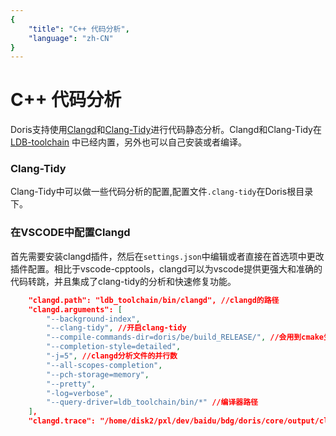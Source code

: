 ```yaml
---
{
    "title": "C++ 代码分析",
    "language": "zh-CN"
}
---
```


<!-- 
Licensed to the Apache Software Foundation (ASF) under one
or more contributor license agreements.  See the NOTICE file
distributed with this work for additional information
regarding copyright ownership.  The ASF licenses this file
to you under the Apache License, Version 2.0 (the
"License"); you may not use this file except in compliance
with the License.  You may obtain a copy of the License at

  http://www.apache.org/licenses/LICENSE-2.0

Unless required by applicable law or agreed to in writing,
software distributed under the License is distributed on an
"AS IS" BASIS, WITHOUT WARRANTIES OR CONDITIONS OF ANY
KIND, either express or implied.  See the License for the
specific language governing permissions and limitations
under the License.
-->

# C++ 代码分析

Doris支持使用[Clangd](https://clangd.llvm.org/)和[Clang-Tidy](https://clang.llvm.org/extra/clang-tidy/)进行代码静态分析。Clangd和Clang-Tidy在 [LDB-toolchain](/docs/install/source-install/compilation-with-ldb-toolchain)
中已经内置，另外也可以自己安装或者编译。

### Clang-Tidy
Clang-Tidy中可以做一些代码分析的配置,配置文件`.clang-tidy`在Doris根目录下。

### 在VSCODE中配置Clangd

首先需要安装clangd插件，然后在`settings.json`中编辑或者直接在首选项中更改插件配置。相比于vscode-cpptools，clangd可以为vscode提供更强大和准确的代码转跳，并且集成了clang-tidy的分析和快速修复功能。

```json
    "clangd.path": "ldb_toolchain/bin/clangd", //clangd的路径
    "clangd.arguments": [
        "--background-index",
        "--clang-tidy", //开启clang-tidy
        "--compile-commands-dir=doris/be/build_RELEASE/", //会用到cmake生成的compile_commands.json,所以需要先编译一次生成该文件
        "--completion-style=detailed",
        "-j=5", //clangd分析文件的并行数
        "--all-scopes-completion",
        "--pch-storage=memory",
        "--pretty",
        "-log=verbose",
        "--query-driver=ldb_toolchain/bin/*" //编译器路径
    ],
    "clangd.trace": "/home/disk2/pxl/dev/baidu/bdg/doris/core/output/clangd-server.log" //clangd的日志路径,可以自己设定
```
